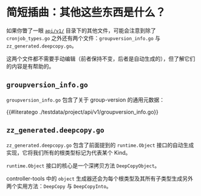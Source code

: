 # 简短插曲：其他这些东西是什么？

如果你瞥了一眼 [`api/v1/`](https://sigs.k8s.io/kubebuilder/docs/book/src/cronjob-tutorial/testdata/project/api/v1) 目录下的其他文件，可能会注意到除了 `cronjob_types.go` 之外还有两个文件：`groupversion_info.go` 与 `zz_generated.deepcopy.go`。

这两个文件都不需要手动编辑（前者保持不变，后者是自动生成的），但了解它们的内容是有帮助的。

## `groupversion_info.go`

`groupversion_info.go` 包含了关于 group-version 的通用元数据：

{{#literatego ./testdata/project/api/v1/groupversion_info.go}}

## `zz_generated.deepcopy.go`

`zz_generated.deepcopy.go` 包含了前面提到的 `runtime.Object` 接口的自动生成实现，它将我们所有的根类型标记为代表某个 Kind。

`runtime.Object` 接口的核心是一个深拷贝方法 `DeepCopyObject`。

controller-tools 中的 `object` 生成器还会为每个根类型及其所有子类型生成另外两个实用方法：`DeepCopy` 与 `DeepCopyInto`。
